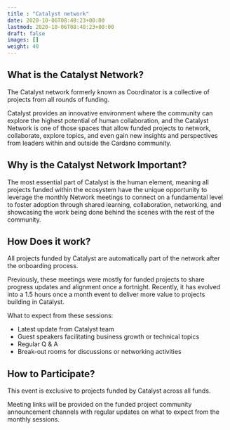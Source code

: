 ```yaml
---
title : "Catalyst network"
date: 2020-10-06T08:48:23+00:00
lastmod: 2020-10-06T08:48:23+00:00
draft: false
images: []
weight: 40
---
```


## What is the Catalyst Network?

The Catalyst network formerly known as Coordinator is a collective of  projects from all rounds of funding.

Catalyst provides an innovative environment where the community can explore the highest potential of human collaboration, and the Catalyst Network is one of those spaces that allow funded projects to network, collaborate, explore topics, and even gain new insights and perspectives from leaders within and outside the Cardano community.

## Why is the Catalyst Network Important?

The most essential part of Catalyst is the human element, meaning all projects funded within the ecosystem have the unique opportunity to leverage the monthly Network meetings to connect on a fundamental level to foster adoption through shared learning, collaboration, networking, and showcasing the work being done behind the scenes with the rest of the community.

## How Does it work?

All projects funded by Catalyst are automatically part of the network after the onboarding process.

Previously, these meetings were mostly for funded projects to share progress updates and alignment once a fortnight. Recently, it has evolved into a 1.5 hours once a month event to deliver more value to projects building in Catalyst.

What to expect from these sessions:

- Latest update from Catalyst team
- Guest speakers facilitating business growth or technical topics
- Regular Q & A
- Break-out rooms for discussions or networking activities

## How to Participate?

This event is exclusive to projects funded by Catalyst across all funds.

Meeting links will be provided on the funded project community announcement channels with regular updates on what to expect from the monthly sessions.